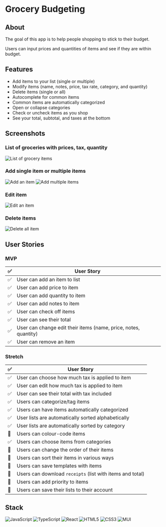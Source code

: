# Grocery Budgeting

## About
The goal of this app is to help people shopping to stick to their budget.

Users can input prices and quantities of items and see if they are within budget.

## Features
- Add items to your list (single or multiple)
- Modify items (name, notes, price, tax rate, category, and quantity)
- Delete items (single or all)
- Autocomplete for common items 
- Common items are automatically categorized
- Open or collapse categories
- Check or uncheck items as you shop
- See your total, subtotal, and taxes at the bottom

## Screenshots
### List of groceries with prices, tax, quantity
![List of grocery items](./screenshots/screenshot-list.png)
### Add single item or multiple items
![Add an item](./screenshots/screenshot-addsingle.png)
![Add multiple items](./screenshots/screenshot-addmulti.png)
### Edit item
![Edit an item](./screenshots/screenshot-edit.png)
### Delete items
![Delete all item](./screenshots/screenshot-deleteall.png)

## User Stories
### MVP
| :white_check_mark: | User Story |
| --- | --- |
| :white_check_mark: | User can add an item to list |
| :white_check_mark: | User can add price to item |
| :white_check_mark: | User can add quantity to item |
| :white_check_mark: | User can add notes to item |
| :white_check_mark: | User can check off items |
| :white_check_mark: | User can see their total |
| :white_check_mark: | User can change edit their items (name, price, notes, quantity) |
| :white_check_mark: | User can remove an item |

### Stretch
| :white_check_mark: | User Story |
| --- | --- |
| :white_check_mark: | User can choose how much tax is applied to item |
| :white_check_mark: | User can edit how much tax is applied to item |
| :white_check_mark: | User can see their total with tax included|
| :white_check_mark: | Users can categorize/tag items |
| :white_check_mark: | Users can have items automatically categorized |
| :white_check_mark: | User lists are automatically sorted alphabetically |
| :white_check_mark: | User lists are automatically sorted by category |
| :black_square_button: | Users can colour-code items |
| :white_check_mark: | Users can choose items from categories |
| :black_square_button: | Users can change the order of their items |
| :black_square_button: | Users can sort their items in various ways |
| :black_square_button: | Users can save templates with items |
| :black_square_button: | Users can download `receipts` (list with items and total) |
| :black_square_button: | Users can add priority to items |
| :black_square_button: | Users can save their lists to their account |

## Stack
![JavaScript](https://img.shields.io/badge/javascript-%23323330.svg?style=for-the-badge&logo=javascript&logoColor=%23F7DF1E)
![TypeScript](https://img.shields.io/badge/typescript-%23007ACC.svg?style=for-the-badge&logo=typescript&logoColor=white)
![React](https://img.shields.io/badge/react-%2320232a.svg?style=for-the-badge&logo=react&logoColor=%2361DAFB)
![HTML5](https://img.shields.io/badge/html5-%23E34F26.svg?style=for-the-badge&logo=html5&logoColor=white)
![CSS3](https://img.shields.io/badge/css3-%231572B6.svg?style=for-the-badge&logo=css3&logoColor=white)
![MUI](https://img.shields.io/badge/MUI-%230081CB.svg?style=for-the-badge&logo=mui&logoColor=white)